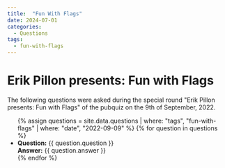 ```yaml
---
title:  "Fun With Flags"
date: 2024-07-01
categories:
  - Questions
tags:
  - fun-with-flags
---
```

# Erik Pillon presents: Fun with Flags

The following questions were asked during the special round "Erik Pillon presents: Fun with Flags" of the pubquiz on the 9th of September, 2022.

<ul>
  {% assign questions = site.data.questions | where: "tags", "fun-with-flags" | where: "date", "2022-09-09" %}
  {% for question in questions %}
    <li>
      <strong>Question:</strong> {{ question.question }}<br>
      <strong>Answer:</strong> {{ question.answer }}
    </li>
  {% endfor %}
</ul>

